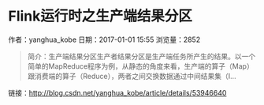 # Flink运行时之生产端结果分区
作者：yanghua_kobe
日期：2017-01-01 15:55
浏览量：2852
> 简介：生产端结果分区生产者结果分区是生产端任务所产生的结果。以一个简单的MapReduce程序为例，从静态的角度来看，生产端的算子（Map）跟消费端的算子（Reduce），两者之间交换数据通过中间结果集（I...

 链接：http://blog.csdn.net/yanghua_kobe/article/details/53946640
